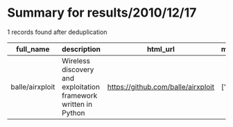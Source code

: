 
# Summary for results/2010/12/17
    
1 records found after deduplication

| full_name | description | html_url | matched_list | matched_count | pushed_at | size | stargazers_count | language | forks_count |
|-----------------|-----------------------------------------------------------------|------------------------------------|----------------|-----------------|---------------------------|--------|--------------------|------------|---------------|
| balle/airxploit | Wireless discovery and exploitation framework written in Python | https://github.com/balle/airxploit | ['exploit'] | 1 | 2010-12-17 21:12:18+00:00 | 468 | 13 | Python | 3 |
